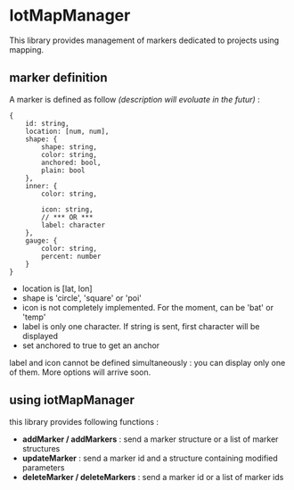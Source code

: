 # IotMapManager

This library provides management of markers dedicated to projects using mapping.

## marker definition
A marker is defined as follow *(description will evoluate in the futur)* :

    {
        id: string,
        location: [num, num],
        shape: {
            shape: string,
            color: string,
            anchored: bool,
            plain: bool
        },
        inner: {
            color: string,
            
            icon: string,
            // *** OR ***
            label: character
        },
        gauge: {
            color: string,
            percent: number
        }
    }

* location is [lat, lon]
* shape is 'circle', 'square' or 'poi'
* icon is not completely implemented. For the moment, can be 'bat' or 'temp'
* label is only one character. If string is sent, first character will be displayed
* set anchored to true to get an anchor

label and icon cannot be defined simultaneously : you can display only one of them.
More options will arrive soon.

## using iotMapManager

this library provides following functions :
* **addMarker / addMarkers** : send a marker structure or a list of marker structures
* **updateMarker** : send a marker id and a structure containing modified parameters
* **deleteMarker / deleteMarkers**  : send a marker id or a list of marker ids
